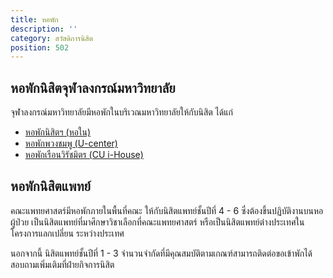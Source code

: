 ```yaml
---
title: หอพัก
description: ''
category: สวัสดิการนิสิต
position: 502
---
```


## หอพักนิสิตจุฬาลงกรณ์มหาวิทยาลัย

จุฬาลงกรณ์มหาวิทยาลัยมีหอพักในบริเวณมหาวิทยาลัยให้กับนิสิต ได้แก่
- [หอพักนิสิตฯ (หอใน)](http://www.rcu.sa.chula.ac.th)
- [หอพักพวงชมพู (U-center)](http://www.sa.chula.ac.th/%e0%b8%ab%e0%b8%ad%e0%b8%9e%e0%b8%b1%e0%b8%81%e0%b8%9e%e0%b8%a7%e0%b8%87%e0%b8%8a%e0%b8%a1%e0%b8%9e%e0%b8%b9-u-center/)
- [หอพักเรือนวิรัชมิตร (CU i-House)](http://www.sa.chula.ac.th/cu-i-house/)

## หอพักนิสิตแพทย์

คณะแพทยศาสตร์มีหอพักภายในพื้นที่คณะ ให้กับนิสิตแพทย์ชั้นปีที่ 4 - 6 ซึ่งต้องขึ้นปฏิบัติงานบนหอผู้ป่วย เป็นนิสิตแพทย์ที่มาศึกษาวิชาเลือกที่คณะแพทยศาสตร์ หรือเป็นนิสิตแพทย์ต่างประเทศในโครงการแลกเปลี่ยน
ระหว่างประเทศ

นอกจากนี้ นิสิตแพทย์ชั้นปีที่ 1 - 3 จำนวนจำกัดที่มีคุณสมบัติตามเกณฑ์สามารถติดต่อขอเข้าพักได้ สอบถามเพิ่มเติมที่ฝ่ายกิจการนิสิต

<!--### กฎการพักอาศัยในหอพักนิสิตแพทย์-->
